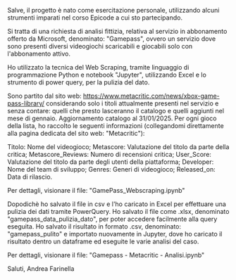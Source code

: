 Salve, il progetto è nato come esercitazione personale, utilizzando alcuni strumenti imparati nel corso Epicode a cui sto partecipando.


Si tratta di una richiesta di analisi fittizia, relativa al servizio in abbonamento offerto da Microsoft, denominato: "Gamepass", ovvero un servizio dove sono presenti diversi videogiochi scaricabili e giocabili solo con l'abbonamento attivo.

Ho utilizzato la tecnica del Web Scraping, tramite linguaggio di programmazione Python e notebook "Jupyter", utilizzando Excel e lo strumento di power query, per la pulizia del dato. 

Sono partito dal sito web: https://www.metacritic.com/news/xbox-game-pass-library/ considerando solo i titoli attualmente presenti nel servizio e senza contare: quelli che presto lasceranno il catalogo e quelli aggiunti nel mese di gennaio. Aggiornamento catalogo al 31/01/2025.
Per ogni gioco della lista, ho raccolto le seguenti informazioni (collegandomi direttamente alla pagina dedicata del sito web: "Metacritic"):

Titolo: Nome del videogioco;
Metascore: Valutazione del titolo da parte della critica;
Metascore_Reviews: Numero di recensioni critica;
User_Score: Valutazione del titolo da parte degli utenti della piattaforma;
Developer: Nome del team di sviluppo;
Genres: Generi di videogioco;
Released_on: Data di rilascio.

Per dettagli, visionare il file: "GamePass_Webscraping.ipynb"

Dopodichè ho salvato il file in csv e l'ho caricato in Excel per effettuare una pulizia dei dati tramite PowerQuery. 
Ho salvato il file come .xlsx, denominato "gamepass_data_pulizia_dato", per poter accedere facilmente alla query eseguita.
Ho salvato il risultato in formato .csv, denominato: "gamepass_pulito" e importato nuovamente in Jupyter, dove ho caricato il risultato dentro un dataframe ed eseguite le varie analisi del caso.

Per dettagli, visionare il file: "Gamepass - Metacritic - Analisi.ipynb"


Saluti,
Andrea Farinella
